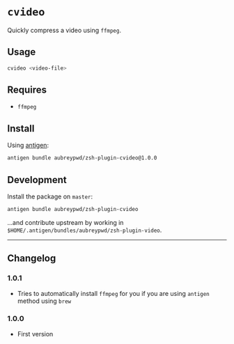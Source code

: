 # `cvideo`

Quickly compress a video using `ffmpeg`.

## Usage

```bash
cvideo <video-file>
```

## Requires

- `ffmpeg`

## Install

Using [antigen](https://github.com/zsh-users/antigen):

```bash
antigen bundle aubreypwd/zsh-plugin-cvideo@1.0.0
```

## Development

Install the package on `master`:

```bash
antigen bundle aubreypwd/zsh-plugin-cvideo
```

...and contribute upstream by working in `$HOME/.antigen/bundles/aubreypwd/zsh-plugin-video`.

---

## Changelog

### 1.0.1

- Tries to automatically install `ffmpeg` for you if you are using `antigen` method using `brew`

### 1.0.0

- First version
